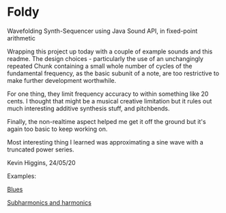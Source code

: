 # Foldy
Wavefolding Synth-Sequencer using Java Sound API, in fixed-point arithmetic

Wrapping this project up today with a couple of example sounds and this readme. The design choices - particularly the use of an unchangingly repeated Chunk containing a small whole number of cycles of the fundamental frequency, as the basic subunit of a note, are too restrictive to make further development worthwhile.

For one thing, they limit frequency accuracy to within something like 20 cents. I thought that might be a musical creative limitation but it rules out much interesting additive synthesis stuff, and pitchbends.

Finally, the non-realtime aspect helped me get it off the ground but it's again too basic to keep working on.

Most interesting thing I learned was approximating a sine wave with a truncated power series.

Kevin Higgins, 24/05/20

Examples:

[Blues](https://raw.githubusercontent.com/KevinCHiggins/Foldy/master/Blues.mp3)

[Subharmonics and harmonics](https://raw.githubusercontent.com/KevinCHiggins/Foldy/master/Harmonics.mp3)
